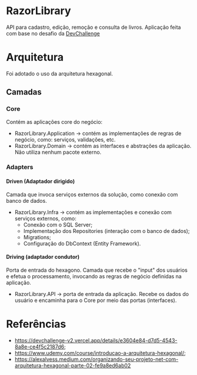 # RazorLibrary
API para cadastro, edição, remoção e consulta de livros. 
Aplicação feita com base no desafio da [DevChallenge](https://devchallenge-v2.vercel.app/details/e3604e84-d7d5-4543-8a8e-ce4f5c2187d6)

# Arquitetura

Foi adotado o uso da arquitetura hexagonal.

## Camadas

### Core

Contém as aplicações core do negócio:

- RazorLibrary.Application -> contém as implementações de regras de negócio, como: serviços, validações, etc.
- RazorLibrary.Domain -> contém as interfaces e abstrações da aplicação. Não utiliza nenhum
pacote externo.

### Adapters

#### Driven (Adaptador dirigido)

Camada que invoca serviços externos da solução, como conexão com banco de dados.

- RazorLibrary.Infra -> contém as implementações e conexão com serviços externos, como:
	- Conexão com o SQL Server;
	- Implementação dos Repositories (interação com o banco de dados);
	- Migrations;
	- Configuração do DbContext (Entity Framework).

#### Driving (adaptador condutor)

Porta de entrada do hexagono. Camada que recebe o "input" dos usuários e efetua o processamento,
invocando as regras de negócio definidas na aplicação.

- RazorLibrary.API -> porta de entrada da aplicação. Recebe os dados do usuário e encaminha para o Core por 
meio das portas (interfaces).

# Referências

- https://devchallenge-v2.vercel.app/details/e3604e84-d7d5-4543-8a8e-ce4f5c2187d6;
- https://www.udemy.com/course/introducao-a-arquitetura-hexagonal/;
- https://alexalvess.medium.com/organizando-seu-projeto-net-com-arquitetura-hexagonal-parte-02-fe9a8ed6ab02
